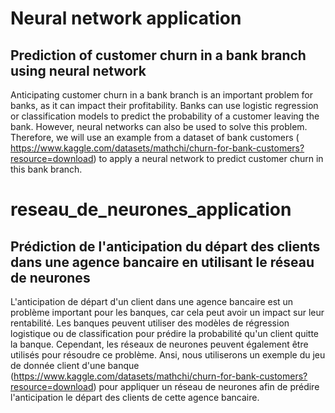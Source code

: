 # Neural network application
## Prediction of customer churn in a bank branch using neural network
Anticipating customer churn in a bank branch is an important problem for banks, as it can impact their profitability. 
Banks can use logistic regression or classification models to predict the probability of a customer leaving the bank. 
However, neural networks can also be used to solve this problem. 
Therefore, we will use an example from a dataset of bank customers ( https://www.kaggle.com/datasets/mathchi/churn-for-bank-customers?resource=download) to apply a neural network to predict customer churn in this bank branch.

# reseau_de_neurones_application
## Prédiction de l'anticipation du départ des clients dans une agence bancaire en utilisant le réseau de neurones
L'anticipation de départ d'un client dans une agence bancaire est un problème important pour les banques, 
car cela peut avoir un impact sur leur rentabilité. 
Les banques peuvent utiliser des modèles de régression logistique ou de classification pour prédire 
la probabilité qu'un client quitte la banque. 
Cependant, les réseaux de neurones peuvent également être utilisés pour résoudre ce problème.
Ansi, nous utiliserons un exemple du jeu de donnée client d'une banque (https://www.kaggle.com/datasets/mathchi/churn-for-bank-customers?resource=download) pour  appliquer un réseau de neurones  afin de prédire l'anticipation le départ des clients de cette agence bancaire.  

